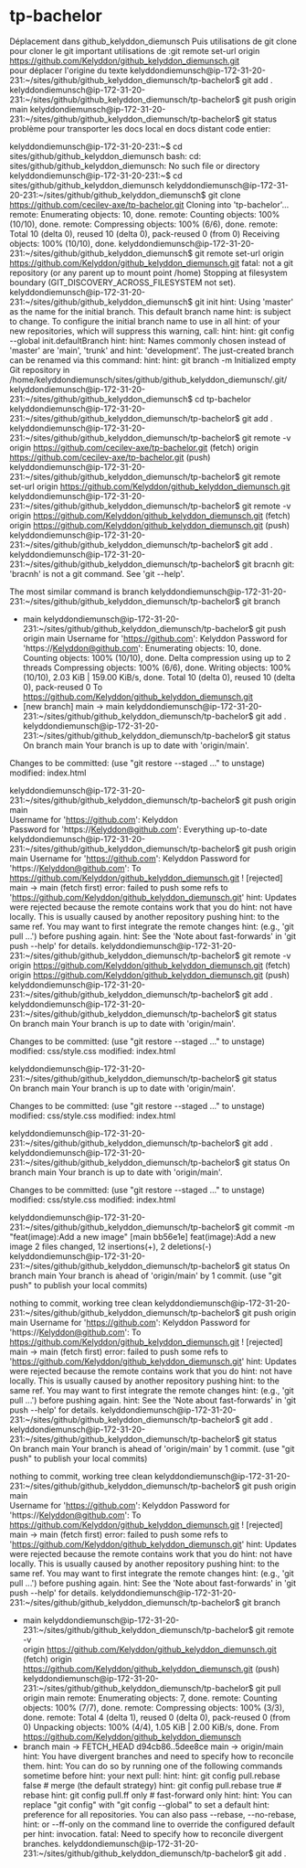 # tp-bachelor
Déplacement dans github_kelyddon_diemunsch 
Puis utilisations de git clone pour cloner le git important
utilisations de :git remote set-url origin https://github.com/Kelyddon/github_kelyddon_diemunsch.git  
pour déplacer l'origine du texte
kelyddondiemunsch@ip-172-31-20-231:~/sites/github/github_kelyddon_diemunsch/tp-bachelor$ git add .  
kelyddondiemunsch@ip-172-31-20-231:~/sites/github/github_kelyddon_diemunsch/tp-bachelor$ git push origin main
kelyddondiemunsch@ip-172-31-20-231:~/sites/github/github_kelyddon_diemunsch/tp-bachelor$ git status
problème pour transporter les docs local en docs distant
code entier:

kelyddondiemunsch@ip-172-31-20-231:~$ cd sites/github/github_kelyddon_diemunsch
bash: cd: sites/github/github_kelyddon_diemunsch: No such file or directory
kelyddondiemunsch@ip-172-31-20-231:~$ cd sites/github/github_kelyddon_diemunsch
kelyddondiemunsch@ip-172-31-20-231:~/sites/github/github_kelyddon_diemunsch$ git clone https://github.com/cecilev-axe/tp-bachelor.git
Cloning into 'tp-bachelor'...
remote: Enumerating objects: 10, done.
remote: Counting objects: 100% (10/10), done.
remote: Compressing objects: 100% (6/6), done.
remote: Total 10 (delta 0), reused 10 (delta 0), pack-reused 0 (from 0)
Receiving objects: 100% (10/10), done.
kelyddondiemunsch@ip-172-31-20-231:~/sites/github/github_kelyddon_diemunsch$ git remote set-url origin https://github.com/Kelyddon/github_kelyddon_diemunsch.git
fatal: not a git repository (or any parent up to mount point /home)
Stopping at filesystem boundary (GIT_DISCOVERY_ACROSS_FILESYSTEM not set).
kelyddondiemunsch@ip-172-31-20-231:~/sites/github/github_kelyddon_diemunsch$ git init
hint: Using 'master' as the name for the initial branch. This default branch name
hint: is subject to change. To configure the initial branch name to use in all
hint: of your new repositories, which will suppress this warning, call:
hint: 
hint:   git config --global init.defaultBranch <name>
hint: 
hint: Names commonly chosen instead of 'master' are 'main', 'trunk' and
hint: 'development'. The just-created branch can be renamed via this command:
hint: 
hint:   git branch -m <name>
Initialized empty Git repository in /home/kelyddondiemunsch/sites/github/github_kelyddon_diemunsch/.git/
kelyddondiemunsch@ip-172-31-20-231:~/sites/github/github_kelyddon_diemunsch$ cd tp-bachelor
kelyddondiemunsch@ip-172-31-20-231:~/sites/github/github_kelyddon_diemunsch/tp-bachelor$ git add .
kelyddondiemunsch@ip-172-31-20-231:~/sites/github/github_kelyddon_diemunsch/tp-bachelor$ git remote -v
origin  https://github.com/cecilev-axe/tp-bachelor.git (fetch)
origin  https://github.com/cecilev-axe/tp-bachelor.git (push)
kelyddondiemunsch@ip-172-31-20-231:~/sites/github/github_kelyddon_diemunsch/tp-bachelor$ git remote set-url origin https://github.com/Kelyddon/github_kelyddon_diemunsch.git                                                                      
kelyddondiemunsch@ip-172-31-20-231:~/sites/github/github_kelyddon_diemunsch/tp-bachelor$ git remote -v
origin  https://github.com/Kelyddon/github_kelyddon_diemunsch.git (fetch)
origin  https://github.com/Kelyddon/github_kelyddon_diemunsch.git (push)
kelyddondiemunsch@ip-172-31-20-231:~/sites/github/github_kelyddon_diemunsch/tp-bachelor$ git add .                                                                                                                                                
kelyddondiemunsch@ip-172-31-20-231:~/sites/github/github_kelyddon_diemunsch/tp-bachelor$ git bracnh
git: 'bracnh' is not a git command. See 'git --help'.

The most similar command is
        branch
kelyddondiemunsch@ip-172-31-20-231:~/sites/github/github_kelyddon_diemunsch/tp-bachelor$ git branch
* main
kelyddondiemunsch@ip-172-31-20-231:~/sites/github/github_kelyddon_diemunsch/tp-bachelor$ git push origin main
Username for 'https://github.com': Kelyddon
Password for 'https://Kelyddon@github.com': 
Enumerating objects: 10, done.
Counting objects: 100% (10/10), done.
Delta compression using up to 2 threads
Compressing objects: 100% (6/6), done.
Writing objects: 100% (10/10), 2.03 KiB | 159.00 KiB/s, done.
Total 10 (delta 0), reused 10 (delta 0), pack-reused 0
To https://github.com/Kelyddon/github_kelyddon_diemunsch.git
 * [new branch]      main -> main
kelyddondiemunsch@ip-172-31-20-231:~/sites/github/github_kelyddon_diemunsch/tp-bachelor$ git add .                                                                                                                                                
kelyddondiemunsch@ip-172-31-20-231:~/sites/github/github_kelyddon_diemunsch/tp-bachelor$ git status
On branch main
Your branch is up to date with 'origin/main'.

Changes to be committed:
  (use "git restore --staged <file>..." to unstage)
        modified:   index.html

kelyddondiemunsch@ip-172-31-20-231:~/sites/github/github_kelyddon_diemunsch/tp-bachelor$ git push origin main                                                                                                                                     
Username for 'https://github.com': Kelyddon     
Password for 'https://Kelyddon@github.com': 
Everything up-to-date
kelyddondiemunsch@ip-172-31-20-231:~/sites/github/github_kelyddon_diemunsch/tp-bachelor$ git push origin main
Username for 'https://github.com': Kelyddon
Password for 'https://Kelyddon@github.com': 
To https://github.com/Kelyddon/github_kelyddon_diemunsch.git
 ! [rejected]        main -> main (fetch first)
error: failed to push some refs to 'https://github.com/Kelyddon/github_kelyddon_diemunsch.git'
hint: Updates were rejected because the remote contains work that you do
hint: not have locally. This is usually caused by another repository pushing
hint: to the same ref. You may want to first integrate the remote changes
hint: (e.g., 'git pull ...') before pushing again.
hint: See the 'Note about fast-forwards' in 'git push --help' for details.
kelyddondiemunsch@ip-172-31-20-231:~/sites/github/github_kelyddon_diemunsch/tp-bachelor$ git remote -v
origin  https://github.com/Kelyddon/github_kelyddon_diemunsch.git (fetch)
origin  https://github.com/Kelyddon/github_kelyddon_diemunsch.git (push)
kelyddondiemunsch@ip-172-31-20-231:~/sites/github/github_kelyddon_diemunsch/tp-bachelor$ git add .
kelyddondiemunsch@ip-172-31-20-231:~/sites/github/github_kelyddon_diemunsch/tp-bachelor$ git status                                                                                                                                               
On branch main
Your branch is up to date with 'origin/main'.

Changes to be committed:
  (use "git restore --staged <file>..." to unstage)
        modified:   css/style.css
        modified:   index.html

kelyddondiemunsch@ip-172-31-20-231:~/sites/github/github_kelyddon_diemunsch/tp-bachelor$ git status                                                                                                                                               
On branch main
Your branch is up to date with 'origin/main'.

Changes to be committed:
  (use "git restore --staged <file>..." to unstage)
        modified:   css/style.css
        modified:   index.html

kelyddondiemunsch@ip-172-31-20-231:~/sites/github/github_kelyddon_diemunsch/tp-bachelor$ git add .
kelyddondiemunsch@ip-172-31-20-231:~/sites/github/github_kelyddon_diemunsch/tp-bachelor$ git status
On branch main
Your branch is up to date with 'origin/main'.

Changes to be committed:
  (use "git restore --staged <file>..." to unstage)
        modified:   css/style.css
        modified:   index.html

kelyddondiemunsch@ip-172-31-20-231:~/sites/github/github_kelyddon_diemunsch/tp-bachelor$ git commit -m "feat(image):Add a new image"
[main bb56e1e] feat(image):Add a new image
 2 files changed, 12 insertions(+), 2 deletions(-)
kelyddondiemunsch@ip-172-31-20-231:~/sites/github/github_kelyddon_diemunsch/tp-bachelor$ git status
On branch main
Your branch is ahead of 'origin/main' by 1 commit.
  (use "git push" to publish your local commits)

nothing to commit, working tree clean
kelyddondiemunsch@ip-172-31-20-231:~/sites/github/github_kelyddon_diemunsch/tp-bachelor$ git push origin main
Username for 'https://github.com': Kelyddon
Password for 'https://Kelyddon@github.com': 
To https://github.com/Kelyddon/github_kelyddon_diemunsch.git
 ! [rejected]        main -> main (fetch first)
error: failed to push some refs to 'https://github.com/Kelyddon/github_kelyddon_diemunsch.git'
hint: Updates were rejected because the remote contains work that you do
hint: not have locally. This is usually caused by another repository pushing
hint: to the same ref. You may want to first integrate the remote changes
hint: (e.g., 'git pull ...') before pushing again.
hint: See the 'Note about fast-forwards' in 'git push --help' for details.
kelyddondiemunsch@ip-172-31-20-231:~/sites/github/github_kelyddon_diemunsch/tp-bachelor$ git add .                                                                                                                                                
kelyddondiemunsch@ip-172-31-20-231:~/sites/github/github_kelyddon_diemunsch/tp-bachelor$ git status                                                                                                                                               
On branch main
Your branch is ahead of 'origin/main' by 1 commit.
  (use "git push" to publish your local commits)

nothing to commit, working tree clean
kelyddondiemunsch@ip-172-31-20-231:~/sites/github/github_kelyddon_diemunsch/tp-bachelor$ git push origin main                                                                                                                                     
Username for 'https://github.com': Kelyddon
Password for 'https://Kelyddon@github.com': 
To https://github.com/Kelyddon/github_kelyddon_diemunsch.git
 ! [rejected]        main -> main (fetch first)
error: failed to push some refs to 'https://github.com/Kelyddon/github_kelyddon_diemunsch.git'
hint: Updates were rejected because the remote contains work that you do
hint: not have locally. This is usually caused by another repository pushing
hint: to the same ref. You may want to first integrate the remote changes
hint: (e.g., 'git pull ...') before pushing again.
hint: See the 'Note about fast-forwards' in 'git push --help' for details.
kelyddondiemunsch@ip-172-31-20-231:~/sites/github/github_kelyddon_diemunsch/tp-bachelor$ git branch                                                                                                                                               
* main
kelyddondiemunsch@ip-172-31-20-231:~/sites/github/github_kelyddon_diemunsch/tp-bachelor$ git remote -v                                                                                                                                            
origin  https://github.com/Kelyddon/github_kelyddon_diemunsch.git (fetch)
origin  https://github.com/Kelyddon/github_kelyddon_diemunsch.git (push)
kelyddondiemunsch@ip-172-31-20-231:~/sites/github/github_kelyddon_diemunsch/tp-bachelor$ git pull origin main
remote: Enumerating objects: 7, done.
remote: Counting objects: 100% (7/7), done.
remote: Compressing objects: 100% (3/3), done.
remote: Total 4 (delta 1), reused 0 (delta 0), pack-reused 0 (from 0)
Unpacking objects: 100% (4/4), 1.05 KiB | 2.00 KiB/s, done.
From https://github.com/Kelyddon/github_kelyddon_diemunsch
 * branch            main       -> FETCH_HEAD
   d94cb86..5dee8ce  main       -> origin/main
hint: You have divergent branches and need to specify how to reconcile them.
hint: You can do so by running one of the following commands sometime before
hint: your next pull:
hint: 
hint:   git config pull.rebase false  # merge (the default strategy)
hint:   git config pull.rebase true   # rebase
hint:   git config pull.ff only       # fast-forward only
hint: 
hint: You can replace "git config" with "git config --global" to set a default
hint: preference for all repositories. You can also pass --rebase, --no-rebase,
hint: or --ff-only on the command line to override the configured default per
hint: invocation.
fatal: Need to specify how to reconcile divergent branches.
kelyddondiemunsch@ip-172-31-20-231:~/sites/github/github_kelyddon_diemunsch/tp-bachelor$ git add .
